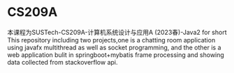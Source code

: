 # CS209A
本课程为SUSTech-CS209A-计算机系统设计与应用A (2023春)-Java2 for short
This repository including two projects,one is a chatting room application using javafx multithread as well as socket programming, and the other is a web application bulit in springboot+mybatis frame processing and showing data collected from stackoverflow api.
